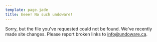 ```yaml
---
template: page.jade
title: Eeee! No such undoware!
---
```


Sorry, but the file you've requested could not be found. We've recently made site changes. Please report broken links to info@undoware.ca.


